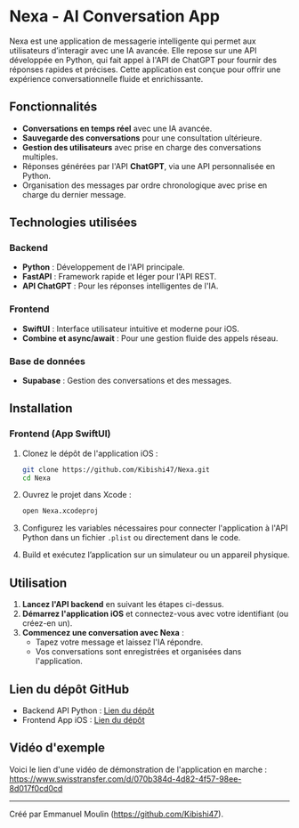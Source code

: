 
# Nexa - AI Conversation App

Nexa est une application de messagerie intelligente qui permet aux utilisateurs d’interagir avec une IA avancée. Elle repose sur une API développée en Python, qui fait appel à l'API de ChatGPT pour fournir des réponses rapides et précises. Cette application est conçue pour offrir une expérience conversationnelle fluide et enrichissante.

## Fonctionnalités

- **Conversations en temps réel** avec une IA avancée.
- **Sauvegarde des conversations** pour une consultation ultérieure.
- **Gestion des utilisateurs** avec prise en charge des conversations multiples.
- Réponses générées par l'API **ChatGPT**, via une API personnalisée en Python.
- Organisation des messages par ordre chronologique avec prise en charge du dernier message.

## Technologies utilisées

### Backend
- **Python** : Développement de l'API principale.
- **FastAPI** : Framework rapide et léger pour l'API REST.
- **API ChatGPT** : Pour les réponses intelligentes de l'IA.

### Frontend
- **SwiftUI** : Interface utilisateur intuitive et moderne pour iOS.
- **Combine et async/await** : Pour une gestion fluide des appels réseau.

### Base de données
- **Supabase** : Gestion des conversations et des messages.

## Installation

### Frontend (App SwiftUI)

1. Clonez le dépôt de l'application iOS :
   ```bash
   git clone https://github.com/Kibishi47/Nexa.git
   cd Nexa
   ```

2. Ouvrez le projet dans Xcode :
   ```bash
   open Nexa.xcodeproj
   ```

3. Configurez les variables nécessaires pour connecter l'application à l'API Python dans un fichier `.plist` ou directement dans le code.

4. Build et exécutez l’application sur un simulateur ou un appareil physique.

## Utilisation

1. **Lancez l'API backend** en suivant les étapes ci-dessus.
2. **Démarrez l'application iOS** et connectez-vous avec votre identifiant (ou créez-en un).
3. **Commencez une conversation avec Nexa** :
   - Tapez votre message et laissez l'IA répondre.
   - Vos conversations sont enregistrées et organisées dans l'application.

## Lien du dépôt GitHub

- Backend API Python : [Lien du dépôt](https://github.com/Kibishi47/APIOpenAI)
- Frontend App iOS : [Lien du dépôt](https://github.com/Kibishi47/Nexa)


## Vidéo d'exemple

Voici le lien d'une vidéo de démonstration de l'application en marche : https://www.swisstransfer.com/d/070b384d-4d82-4f57-98ee-8d017f0cd0cd

---

Créé par Emmanuel Moulin (https://github.com/Kibishi47).
